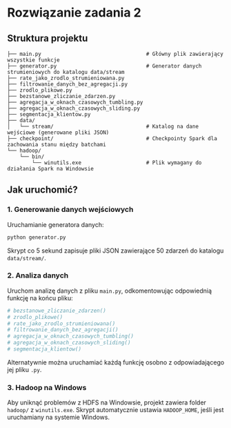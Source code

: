 # Rozwiązanie zadania 2

## Struktura projektu

```
├── main.py                                  # Główny plik zawierający wszystkie funkcje
├── generator.py                             # Generator danych strumieniowych do katalogu data/stream
├── rate_jako_zrodlo_strumieniowana.py
├── filtrowanie_danych_bez_agregacji.py
├── zrodlo_plikowe.py
├── bezstanowe_zliczanie_zdarzen.py
├── agregacja_w_oknach_czasowych_tumbling.py
├── agregacja_w_oknach_czasowych_sliding.py
├── segmentacja_klientow.py
├── data/
│   └── stream/                              # Katalog na dane wejściowe (generowane pliki JSON)
├── checkpoint/                              # Checkpointy Spark dla zachowania stanu między batchami
└── hadoop/
    └── bin/
        └── winutils.exe                     # Plik wymagany do działania Spark na Windowsie
```

## Jak uruchomić?

### 1. Generowanie danych wejściowych

Uruchamianie generatora danych:

```bash
python generator.py
```

Skrypt co 5 sekund zapisuje pliki JSON zawierające 50 zdarzeń do katalogu `data/stream/`.

### 2. Analiza danych

Uruchom analizę danych z pliku `main.py`, odkomentowując odpowiednią funkcję na końcu pliku:

```python
# bezstanowe_zliczanie_zdarzen()
# zrodlo_plikowe()
# rate_jako_zrodlo_strumieniowana()
# filtrowanie_danych_bez_agregacji()
# agregacja_w_oknach_czasowych_tumbling()
# agregacja_w_oknach_czasowych_sliding()
# segmentacja_klientow()
```

Alternatywnie można uruchamiać każdą funkcję osobno z odpowiadającego jej pliku `.py`.

### 3. Hadoop na Windows

Aby uniknąć problemów z HDFS na Windowsie, projekt zawiera folder `hadoop/` z `winutils.exe`. Skrypt automatycznie ustawia `HADOOP_HOME`, jeśli jest uruchamiany na systemie Windows.
